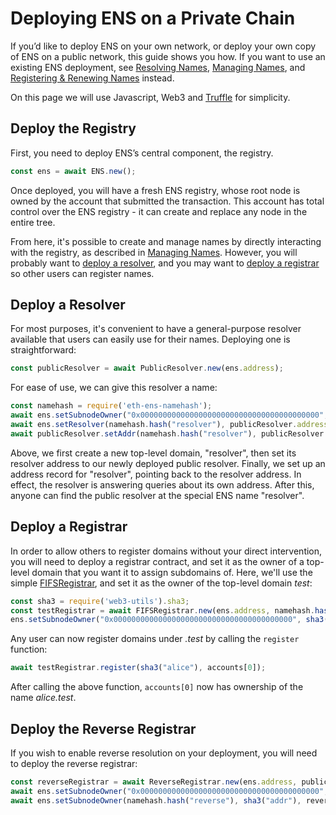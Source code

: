 # Deploying ENS on a Private Chain

If you’d like to deploy ENS on your own network, or deploy your own copy of ENS on a public network, this guide shows you how. If you want to use an existing ENS deployment, see [Resolving Names](developer-guide/resolving-names.md), [Managing Names](developer-guide/managing-names.md), and [Registering & Renewing Names](developer-guide/registering-and-renewing-names.md) instead.

On this page we will use Javascript, Web3 and [Truffle](https://truffleframework.com/) for simplicity.

## Deploy the Registry

First, you need to deploy ENS’s central component, the registry.

```javascript
const ens = await ENS.new();
```

Once deployed, you will have a fresh ENS registry, whose root node is owned by the account that submitted the transaction. This account has total control over the ENS registry - it can create and replace any node in the entire tree.

From here, it's possible to create and manage names by directly interacting with the registry, as described in [Managing Names](developer-guide/managing-names.md). However, you will probably want to [deploy a resolver](deploying-ens-on-a-private-chain.md#deploy-a-resolver), and you may want to [deploy a registrar](deploying-ens-on-a-private-chain.md#deploy-a-registrar) so other users can register names.

## Deploy a Resolver

For most purposes, it's convenient to have a general-purpose resolver available that users can easily use for their names. Deploying one is straightforward:

```javascript
const publicResolver = await PublicResolver.new(ens.address);
```

For ease of use, we can give this resolver a name:

```javascript
const namehash = require('eth-ens-namehash');
await ens.setSubnodeOwner("0x0000000000000000000000000000000000000000", sha3("resolver"), accounts[0]);
await ens.setResolver(namehash.hash("resolver"), publicResolver.address);
await publicResolver.setAddr(namehash.hash("resolver"), publicResolver.address);
```

Above, we first create a new top-level domain, "resolver", then set its resolver address to our newly deployed public resolver. Finally, we set up an address record for "resolver", pointing back to the resolver address. In effect, the resolver is answering queries about its own address. After this, anyone can find the public resolver at the special ENS name "resolver".

## Deploy a Registrar

In order to allow others to register domains without your direct intervention, you will need to deploy a registrar contract, and set it as the owner of a top-level domain that you want it to assign subdomains of. Here, we'll use the simple [FIFSRegistrar](https://github.com/ensdomains/ens/blob/master/contracts/FIFSRegistrar.sol), and set it as the owner of the top-level domain _test_:

```javascript
const sha3 = require('web3-utils').sha3;
const testRegistrar = await FIFSRegistrar.new(ens.address, namehash.hash("test"));
ens.setSubnodeOwner("0x0000000000000000000000000000000000000000", sha3("test"), testRegistrar);
```

Any user can now register domains under _.test_ by calling the `register` function:

```javascript
await testRegistrar.register(sha3("alice"), accounts[0]);
```

After calling the above function, `accounts[0]` now has ownership of the name _alice.test_.

## Deploy the Reverse Registrar

If you wish to enable reverse resolution on your deployment, you will need to deploy the reverse registrar:

```javascript
const reverseRegistrar = await ReverseRegistrar.new(ens.address, publicResolver.address);
await ens.setSubnodeOwner("0x0000000000000000000000000000000000000000", sha3("reverse"), accounts[0]);
await ens.setSubnodeOwner(namehash.hash("reverse"), sha3("addr"), reverseRegistrar.address);
```

